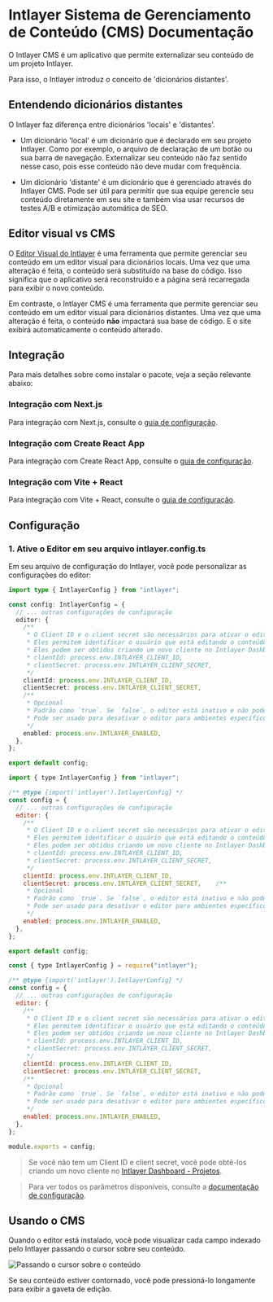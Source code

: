 # Intlayer Sistema de Gerenciamento de Conteúdo (CMS) Documentação

O Intlayer CMS é um aplicativo que permite externalizar seu conteúdo de um projeto Intlayer.

Para isso, o Intlayer introduz o conceito de 'dicionários distantes'.

## Entendendo dicionários distantes

O Intlayer faz diferença entre dicionários 'locais' e 'distantes'.

- Um dicionário 'local' é um dicionário que é declarado em seu projeto Intlayer. Como por exemplo, o arquivo de declaração de um botão ou sua barra de navegação. Externalizar seu conteúdo não faz sentido nesse caso, pois esse conteúdo não deve mudar com frequência.

- Um dicionário 'distante' é um dicionário que é gerenciado através do Intlayer CMS. Pode ser útil para permitir que sua equipe gerencie seu conteúdo diretamente em seu site e também visa usar recursos de testes A/B e otimização automática de SEO.

## Editor visual vs CMS

O [Editor Visual do Intlayer](https://github.com/aymericzip/intlayer/blob/main/docs/pt/intlayer_visual_editor.md) é uma ferramenta que permite gerenciar seu conteúdo em um editor visual para dicionários locais. Uma vez que uma alteração é feita, o conteúdo será substituído na base do código. Isso significa que o aplicativo será reconstruído e a página será recarregada para exibir o novo conteúdo.

Em contraste, o Intlayer CMS é uma ferramenta que permite gerenciar seu conteúdo em um editor visual para dicionários distantes. Uma vez que uma alteração é feita, o conteúdo **não** impactará sua base de código. E o site exibirá automaticamente o conteúdo alterado.

## Integração

Para mais detalhes sobre como instalar o pacote, veja a seção relevante abaixo:

### Integração com Next.js

Para integração com Next.js, consulte o [guia de configuração](https://github.com/aymericzip/intlayer/blob/main/docs/pt/intlayer_with_nextjs_15.md).

### Integração com Create React App

Para integração com Create React App, consulte o [guia de configuração](https://github.com/aymericzip/intlayer/blob/main/docs/pt/intlayer_with_create_react_app.md).

### Integração com Vite + React

Para integração com Vite + React, consulte o [guia de configuração](https://github.com/aymericzip/intlayer/blob/main/docs/pt/intlayer_with_vite+react.md).

## Configuração

### 1. Ative o Editor em seu arquivo intlayer.config.ts

Em seu arquivo de configuração do Intlayer, você pode personalizar as configurações do editor:

```typescript fileName="intlayer.config.ts" codeFormat="typescript"
import type { IntlayerConfig } from "intlayer";

const config: IntlayerConfig = {
  // ... outras configurações de configuração
  editor: {
    /**
     * O Client ID e o client secret são necessários para ativar o editor.
     * Eles permitem identificar o usuário que está editando o conteúdo.
     * Eles podem ser obtidos criando um novo cliente no Intlayer Dashboard - Projetos (https://intlayer.org/dashboard/projects).
     * clientId: process.env.INTLAYER_CLIENT_ID,
     * clientSecret: process.env.INTLAYER_CLIENT_SECRET,
     */
    clientId: process.env.INTLAYER_CLIENT_ID,
    clientSecret: process.env.INTLAYER_CLIENT_SECRET,
    /**
     * Opcional
     * Padrão como `true`. Se `false`, o editor está inativo e não pode ser acessado.
     * Pode ser usado para desativar o editor para ambientes específicos por razões de segurança, como produção.
     */
    enabled: process.env.INTLAYER_ENABLED,
  },
};

export default config;
```

```javascript fileName="intlayer.config.mjs" codeFormat="esm"
import { type IntlayerConfig } from "intlayer";

/** @type {import('intlayer').IntlayerConfig} */
const config = {
  // ... outras configurações de configuração
  editor: {
    /**
     * O Client ID e o client secret são necessários para ativar o editor.
     * Eles permitem identificar o usuário que está editando o conteúdo.
     * Eles podem ser obtidos criando um novo cliente no Intlayer Dashboard - Projetos (https://intlayer.org/dashboard/projects).
     * clientId: process.env.INTLAYER_CLIENT_ID,
     * clientSecret: process.env.INTLAYER_CLIENT_SECRET,
     */
    clientId: process.env.INTLAYER_CLIENT_ID,
    clientSecret: process.env.INTLAYER_CLIENT_SECRET,    /**
     * Opcional
     * Padrão como `true`. Se `false`, o editor está inativo e não pode ser acessado.
     * Pode ser usado para desativar o editor para ambientes específicos por razões de segurança, como produção.
     */
    enabled: process.env.INTLAYER_ENABLED,
  },
};

export default config;
```

```javascript fileName="intlayer.config.cjs" codeFormat="commonjs"
const { type IntlayerConfig } = require("intlayer");

/** @type {import('intlayer').IntlayerConfig} */
const config = {
  // ... outras configurações de configuração
  editor: {
    /**
     * O Client ID e o client secret são necessários para ativar o editor.
     * Eles permitem identificar o usuário que está editando o conteúdo.
     * Eles podem ser obtidos criando um novo cliente no Intlayer Dashboard - Projetos (https://intlayer.org/dashboard/projects).
     * clientId: process.env.INTLAYER_CLIENT_ID,
     * clientSecret: process.env.INTLAYER_CLIENT_SECRET,
     */
    clientId: process.env.INTLAYER_CLIENT_ID,
    clientSecret: process.env.INTLAYER_CLIENT_SECRET,
    /**
     * Opcional
     * Padrão como `true`. Se `false`, o editor está inativo e não pode ser acessado.
     * Pode ser usado para desativar o editor para ambientes específicos por razões de segurança, como produção.
     */
    enabled: process.env.INTLAYER_ENABLED,
  },
};

module.exports = config;
```

> Se você não tem um Client ID e client secret, você pode obtê-los criando um novo cliente no [Intlayer Dashboard - Projetos](https://intlayer.org/dashboard/projects).

> Para ver todos os parâmetros disponíveis, consulte a [documentação de configuração](https://github.com/aymericzip/intlayer/blob/main/docs/pt/configuration.md).

## Usando o CMS

Quando o editor está instalado, você pode visualizar cada campo indexado pelo Intlayer passando o cursor sobre seu conteúdo.

![Passando o cursor sobre o conteúdo](https://github.com/aymericzip/intlayer/blob/main/docs/assets/intlayer_editor_hover_content.png)

Se seu conteúdo estiver contornado, você pode pressioná-lo longamente para exibir a gaveta de edição.
